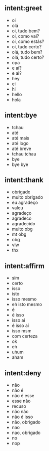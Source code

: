 ## intent:greet
- oi
- olá
- oi, tudo bem?
- oi, como vai?
- oi, como estás?
- oi, tudo certo?
- olá, tudo bem?
- olá, tudo certo?
- opa
- e aí?
- e ai?
- hey
- ei
- hi
- hello
- hola

## intent:bye
- tchau
- até
- até mais
- até logo
- até breve
- tchau tchau
- bye
- bye bye

## intent:thank
- obrigado
- muito obrigado
- eu agradeço
- valeu
- agradeço
- agradeco
- agradecido
- muito obg
- mt obg
- obg
- vlw
- thx

## intent:affirm
- sim
- certo
- isso
- isto
- isso mesmo
- eh isto mesmo
- é
- é isso
- isso ai
- é isso aí
- isso msm
- com certeza
- ok
- eh
- uhum
- aham

## intent:deny
- não
- não é
- não é esse
- esse não
- recuso
- não não
- não é isso
- não, obrigado
- nao
- nao, obrigado
- no
- nop
